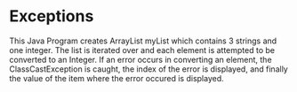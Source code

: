 # Exceptions

This Java Program creates ArrayList<Objects> myList which contains 3 strings and one integer. The list is iterated over
and each element is attempted to be converted to an Integer. If an error occurs in converting an element, the
ClassCastException is caught, the index of the error is displayed, and finally the value of the item where the error 
occured is displayed.
